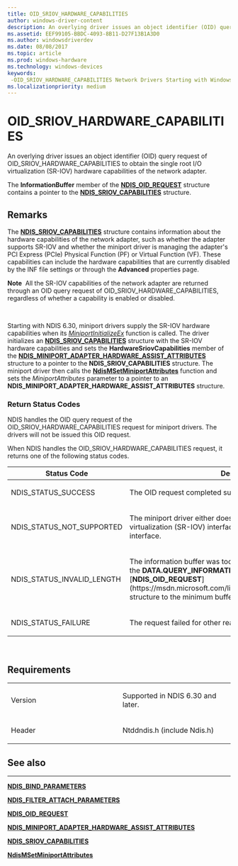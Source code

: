 ```yaml
---
title: OID_SRIOV_HARDWARE_CAPABILITIES
author: windows-driver-content
description: An overlying driver issues an object identifier (OID) query request of OID_SRIOV_HARDWARE_CAPABILITIES to obtain the single root I/O virtualization (SR-IOV) hardware capabilities of the network adapter.
ms.assetid: EEF99105-BBDC-4093-8B11-D27F13B1A3D0
ms.author: windowsdriverdev
ms.date: 08/08/2017
ms.topic: article
ms.prod: windows-hardware
ms.technology: windows-devices
keywords: 
 -OID_SRIOV_HARDWARE_CAPABILITIES Network Drivers Starting with Windows Vista
ms.localizationpriority: medium
---
```


# OID\_SRIOV\_HARDWARE\_CAPABILITIES


An overlying driver issues an object identifier (OID) query request of OID\_SRIOV\_HARDWARE\_CAPABILITIES to obtain the single root I/O virtualization (SR-IOV) hardware capabilities of the network adapter.

The **InformationBuffer** member of the [**NDIS\_OID\_REQUEST**](https://msdn.microsoft.com/library/windows/hardware/ff566710) structure contains a pointer to the [**NDIS\_SRIOV\_CAPABILITIES**](https://msdn.microsoft.com/library/windows/hardware/hh451677) structure.

Remarks
-------

The [**NDIS\_SRIOV\_CAPABILITIES**](https://msdn.microsoft.com/library/windows/hardware/hh451677) structure contains information about the hardware capabilities of the network adapter, such as whether the adapter supports SR-IOV and whether the miniport driver is managing the adapter's PCI Express (PCIe) Physical Function (PF) or Virtual Function (VF). These capabilities can include the hardware capabilities that are currently disabled by the INF file settings or through the **Advanced** properties page.

**Note**  All the SR-IOV capabilities of the network adapter are returned through an OID query request of OID\_SRIOV\_HARDWARE\_CAPABILITIES, regardless of whether a capability is enabled or disabled.

 

Starting with NDIS 6.30, miniport drivers supply the SR-IOV hardware capabilities when its [*MiniportInitializeEx*](https://msdn.microsoft.com/library/windows/hardware/ff559389) function is called. The driver initializes an [**NDIS\_SRIOV\_CAPABILITIES**](https://msdn.microsoft.com/library/windows/hardware/hh451677) structure with the SR-IOV hardware capabilities and sets the **HardwareSriovCapabilities** member of the [**NDIS\_MINIPORT\_ADAPTER\_HARDWARE\_ASSIST\_ATTRIBUTES**](https://msdn.microsoft.com/library/windows/hardware/ff565924) structure to a pointer to the **NDIS\_SRIOV\_CAPABILITIES** structure. The miniport driver then calls the [**NdisMSetMiniportAttributes**](https://msdn.microsoft.com/library/windows/hardware/ff563672) function and sets the *MiniportAttributes* parameter to a pointer to an **NDIS\_MINIPORT\_ADAPTER\_HARDWARE\_ASSIST\_ATTRIBUTES** structure.

### Return Status Codes

NDIS handles the OID query request of the OID\_SRIOV\_HARDWARE\_CAPABILITIES request for miniport drivers. The drivers will not be issued this OID request.

When NDIS handles the OID\_SRIOV\_HARDWARE\_CAPABILITIES request, it returns one of the following status codes.

<table>
<colgroup>
<col width="50%" />
<col width="50%" />
</colgroup>
<thead>
<tr class="header">
<th>Status Code</th>
<th>Description</th>
</tr>
</thead>
<tbody>
<tr class="odd">
<td><p>NDIS_STATUS_SUCCESS</p></td>
<td><p>The OID request completed successfully.</p></td>
</tr>
<tr class="even">
<td><p>NDIS_STATUS_NOT_SUPPORTED</p></td>
<td><p>The miniport driver either does not support the single root I/O virtualization (SR-IOV) interface or is not enabled to use the interface.</p></td>
</tr>
<tr class="odd">
<td><p>NDIS_STATUS_INVALID_LENGTH</p></td>
<td><p>The information buffer was too short. The miniport driver must set the <strong>DATA.QUERY_INFORMATION.BytesNeeded</strong> member in the [<strong>NDIS_OID_REQUEST</strong>](https://msdn.microsoft.com/library/windows/hardware/ff566710) structure to the minimum buffer size that is required.</p></td>
</tr>
<tr class="even">
<td><p>NDIS_STATUS_FAILURE</p></td>
<td><p>The request failed for other reasons.</p></td>
</tr>
</tbody>
</table>

 

Requirements
------------

<table>
<colgroup>
<col width="50%" />
<col width="50%" />
</colgroup>
<tbody>
<tr class="odd">
<td><p>Version</p></td>
<td><p>Supported in NDIS 6.30 and later.</p></td>
</tr>
<tr class="even">
<td><p>Header</p></td>
<td>Ntddndis.h (include Ndis.h)</td>
</tr>
</tbody>
</table>

## See also


****
[**NDIS\_BIND\_PARAMETERS**](https://msdn.microsoft.com/library/windows/hardware/ff564832)

[**NDIS\_FILTER\_ATTACH\_PARAMETERS**](https://msdn.microsoft.com/library/windows/hardware/ff565481)

[**NDIS\_OID\_REQUEST**](https://msdn.microsoft.com/library/windows/hardware/ff566710)

[**NDIS\_MINIPORT\_ADAPTER\_HARDWARE\_ASSIST\_ATTRIBUTES**](https://msdn.microsoft.com/library/windows/hardware/ff565924)

[**NDIS\_SRIOV\_CAPABILITIES**](https://msdn.microsoft.com/library/windows/hardware/hh451677)

[**NdisMSetMiniportAttributes**](https://msdn.microsoft.com/library/windows/hardware/ff563672)

 

 




